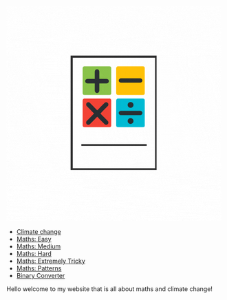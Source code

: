 <img src="noah-loveridge.gif">

<ul>
    <li><a href="climate_change.html">Climate change</a></li>
    <li><a href="easy.html">Maths: Easy</a></li>
    <li><a href="medium.html">Maths: Medium</a></li>
    <li><a href="hard.html">Maths: Hard</a></li>
    <li><a href="extremely_tricky.html">Maths: Extremely Tricky</a></li>
    <li><a href="patterns.html">Maths: Patterns</a></li>
    <li><a href="binary_converter.html">Binary Converter</a></li>
</ul>

<p>Hello welcome to my website that is all about maths and climate change!</p>

